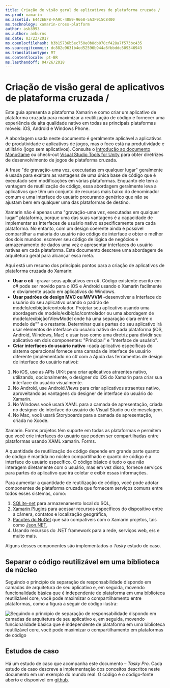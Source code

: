 ```yaml
---
title: Criação de visão geral de aplicativos de plataforma cruzada /
ms.prod: xamarin
ms.assetid: E442EEFB-FA9C-40E9-9668-5A3F915C8400
ms.technology: xamarin-cross-platform
author: asb3993
ms.author: amburns
ms.date: 03/23/2017
ms.openlocfilehash: b3b15736b5ec750e0b8db078cf428a7f573bc435
ms.sourcegitcommit: dc882e9631b4ed52596b944a6fbbdde309346943
ms.translationtype: MT
ms.contentlocale: pt-BR
ms.lasthandoff: 04/26/2018
---
```

# <a name="building-cross-platform-applications-overview"></a>Criação de visão geral de aplicativos de plataforma cruzada /

Este guia apresenta a plataforma Xamarin e como criar um aplicativo de plataforma cruzada para maximizar a reutilização de código e fornecer uma experiência de alta qualidade nativo em todas as principais plataformas móveis: iOS, Android e Windows Phone.

A abordagem usada neste documento é geralmente aplicável a aplicativos de produtividade e aplicativos de jogos, mas o foco está na produtividade e utilitário (jogo sem aplicativos). Consulte o [Introdução ao documento MonoGame](~/graphics-games/monogame/introduction/index.md) ou check-out [Visual Studio Tools for Unity](https://docs.microsoft.com/visualstudio/cross-platform/visual-studio-tools-for-unity) para obter diretrizes de desenvolvimento de jogos de plataforma cruzada.

A frase "de gravação-uma vez, executadas em qualquer lugar" geralmente é usada para exaltam as vantagens de uma única base de código que é executado sem modificações em várias plataformas. Enquanto ele tem a vantagem de reutilização de código, essa abordagem geralmente leva a aplicativos que têm um conjunto de recursos mais baixo do denominador comum e uma interface do usuário procurando genérico que não se ajustam bem em qualquer uma das plataformas de destino.

Xamarin não é apenas uma "gravação-uma vez, executadas em qualquer lugar" plataforma, porque uma das suas vantagens é a capacidade de implementar as interfaces de usuário nativo especificamente para cada plataforma. No entanto, com um design coerente ainda é possível compartilhar a maioria do usuário não código de interface e obter o melhor dos dois mundos: escrever seu código de lógica de negócios e armazenamento de dados uma vez e apresentar interfaces do usuário nativas em cada plataforma. Este documento descreve uma abordagem de arquitetura geral para alcançar essa meta.

Aqui está um resumo dos principais pontos para a criação de aplicativos de plataforma cruzada do Xamarin:

-   **Usar o c#** -gravar seus aplicativos em c#. Código existente escrito em c# pode ser movido para o iOS e Android usando o Xamarin facilmente e obviamente usado em aplicativos do Windows.
-   **Usar padrões de design MVC ou MVVVM** -desenvolver a Interface do usuário do seu aplicativo usando o padrão de modelo/exibição/controlador. Projetar seu aplicativo usando uma abordagem de modelo/exibição/controlador ou uma abordagem de modelo/exibição/ViewModel onde há uma separação clara entre o modelo de"" e o restante. Determinar quais partes do seu aplicativo irá usar elementos de interface do usuário nativo de cada plataforma (iOS, Android, Windows, Mac) e usar isso como uma diretriz para dividir seu aplicativo em dois componentes: "Principal" e "Interface de usuário".
-   **Criar interfaces do usuário nativo** -cada aplicativo específicas do sistema operacional fornece uma camada de interface de usuário diferente (implementado no c# com a Ajuda das ferramentas de design de interface do usuário nativo):

1.  No iOS, use as APIs UIKit para criar aplicativos atraentes nativo, utilizando, opcionalmente, o designer do iOS do Xamarin para criar sua interface do usuário visualmente.
1.  No Android, use Android.Views para criar aplicativos atraentes nativo, aproveitando as vantagens do designer de interface do usuário do Xamarin.
1.  No Windows você usará XAML para a camada de apresentação, criada no designer de interface do usuário do Visual Studio ou de mesclagem.
1.  No Mac, você usará Storyboards para a camada de apresentação, criada no Xcode.

Xamarin. Forms projetos têm suporte em todas as plataformas e permitem que você crie interfaces do usuário que podem ser compartilhadas entre plataformas usando XAML xamarin. Forms. 

A quantidade de reutilização de código depende em grande parte quanto de código é mantida no núcleo compartilhado e quanto de código é a interface do usuário específico. O código básico é tudo o que não interagem diretamente com o usuário, mas em vez disso, fornece serviços para partes do aplicativo que irá coletar e exibir essas informações.

Para aumentar a quantidade de reutilização de código, você pode adotar componentes de plataforma cruzada que fornecem serviços comuns entre todos esses sistemas, como:

1.   [SQLite-net](https://www.nuget.org/packages/sqlite-net-pcl/) para armazenamento local do SQL,
1.   [Xamarin Plugins](https://xamarin.com/plugins) para acessar recursos específicos do dispositivo entre a câmera, contatos e localização geográfica,
1.   [Pacotes do NuGet](https://nuget.org) que são compatíveis com o Xamarin projetos, tais como [Json.NET](https://www.nuget.org/packages/Newtonsoft.Json/),
1.  Usando recursos do .NET framework para a rede, serviços web, e/s e muito mais.


Alguns desses componentes são implementados o *Tasky* estudo de caso.

 <a name="Separate_Reusable_Code_into_a_Core_Library" />


## <a name="separate-reusable-code-into-a-core-library"></a>Separar o código reutilizável em uma biblioteca de núcleo

Seguindo o princípio de separação de responsabilidade dispondo em camadas de arquitetura de seu aplicativo e, em seguida, movendo funcionalidade básica que é independente de plataforma em uma biblioteca reutilizável core, você pode maximizar o compartilhamento entre plataformas, como a figura a seguir de código ilustra:

 ![](overview-images/layers2.png "Seguindo o princípio de separação de responsabilidade dispondo em camadas de arquitetura de seu aplicativo e, em seguida, movendo funcionalidade básica que é independente de plataforma em uma biblioteca reutilizável core, você pode maximizar o compartilhamento em plataformas de código")

 <a name="Case_Studies" />


## <a name="case-studies"></a>Estudos de caso

Há um estudo de caso que acompanha este documento – *Tasky Pro*. Cada estudo de caso descreve a implementação dos conceitos descritos neste documento em um exemplo do mundo real. O código é o código-fonte aberto e disponível em [github](https://github.com/xamarin/mobile-samples/).
